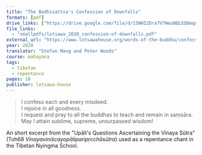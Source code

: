 ```yaml
---
title: "The Bodhisattva's Confession of Downfalls"
formats: [pdf]
drive_links: ["https://drive.google.com/file/d/15NHI2Dra7V7WeoBQLEQ0mq8Zu7aV3CQm/view?usp=drivesdk"]
file_links:
  - "smallpdfs/lotsawa_2020_confession-of-downfalls.pdf"
external_url: "https://www.lotsawahouse.org/words-of-the-buddha/confession-of-downfalls-nyingma"
year: 2020
translator: "Stefan Mang and Peter Woods"
course: mahayana
tags:
  - tibetan
  - repentance
pages: 10
publisher: lotsawa-house
---
```


> I confess each and every misdeed.  
I rejoice in all goodness.  
I request and pray to all the buddhas to teach and remain in saṃsāra.  
May I attain sublime, supreme, unsurpassed wisdom!

An short excerpt from the "Upāli's Questions Ascertaining the Vinaya Sūtra" (Toh68 *Vinayaviniścayopāli​paripṛcchāsūtra*) used as a repentance chant in the Tibetan Nyingma School.

